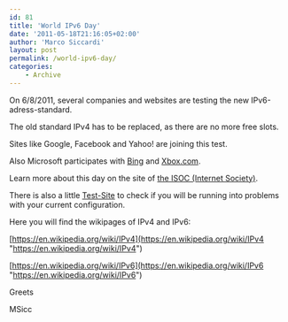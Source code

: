 ```yaml
---
id: 81
title: 'World IPv6 Day'
date: '2011-05-18T21:16:05+02:00'
author: 'Marco Siccardi'
layout: post
permalink: /world-ipv6-day/
categories:
    - Archive
---
```


On 6/8/2011, several companies and websites are testing the new IPv6-adress-standard.

The old standard IPv4 has to be replaced, as there are no more free slots.

Sites like Google, Facebook and Yahoo! are joining this test.

Also Microsoft participates with [Bing](www.bing.com) and [Xbox.com](https://www.xbox.com/).

Learn more about this day on the site of [the ISOC (Internet Society)](https://isoc.org/wp/worldipv6day/participants/).

There is also a little [Test-Site](https://test-ipv6.com/) to check if you will be running into problems with your current configuration.

Here you will find the wikipages of IPv4 and IPv6:

[https://en.wikipedia.org/wiki/IPv4](https://en.wikipedia.org/wiki/IPv4 "https://en.wikipedia.org/wiki/IPv4")

[https://en.wikipedia.org/wiki/IPv6](https://en.wikipedia.org/wiki/IPv6 "https://en.wikipedia.org/wiki/IPv6")

Greets

MSicc